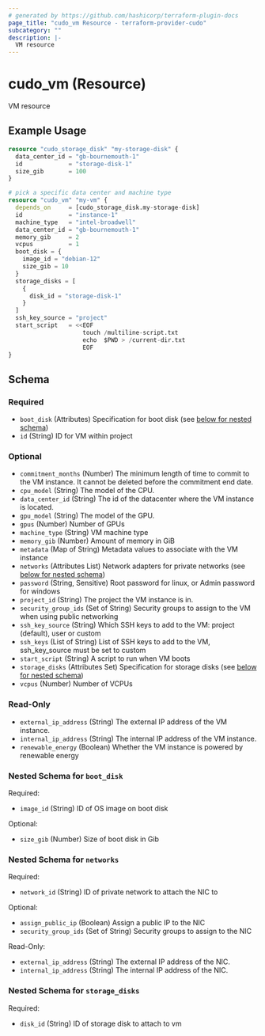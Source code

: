```yaml
---
# generated by https://github.com/hashicorp/terraform-plugin-docs
page_title: "cudo_vm Resource - terraform-provider-cudo"
subcategory: ""
description: |-
  VM resource
---
```


# cudo_vm (Resource)

VM resource

## Example Usage

```terraform
resource "cudo_storage_disk" "my-storage-disk" {
  data_center_id = "gb-bournemouth-1"
  id             = "storage-disk-1"
  size_gib       = 100
}

# pick a specific data center and machine type
resource "cudo_vm" "my-vm" {
  depends_on     = [cudo_storage_disk.my-storage-disk]
  id             = "instance-1"
  machine_type   = "intel-broadwell"
  data_center_id = "gb-bournemouth-1"
  memory_gib     = 2
  vcpus          = 1
  boot_disk = {
    image_id = "debian-12"
    size_gib = 10
  }
  storage_disks = [
    {
      disk_id = "storage-disk-1"
    }
  ]
  ssh_key_source = "project"
  start_script   = <<EOF
                     touch /multiline-script.txt
                     echo  $PWD > /current-dir.txt
                     EOF
}
```

<!-- schema generated by tfplugindocs -->
## Schema

### Required

- `boot_disk` (Attributes) Specification for boot disk (see [below for nested schema](#nestedatt--boot_disk))
- `id` (String) ID for VM within project

### Optional

- `commitment_months` (Number) The minimum length of time to commit to the VM instance. It cannot be deleted before the commitment end date.
- `cpu_model` (String) The model of the CPU.
- `data_center_id` (String) The id of the datacenter where the VM instance is located.
- `gpu_model` (String) The model of the GPU.
- `gpus` (Number) Number of GPUs
- `machine_type` (String) VM machine type
- `memory_gib` (Number) Amount of memory in GiB
- `metadata` (Map of String) Metadata values to associate with the VM instance
- `networks` (Attributes List) Network adapters for private networks (see [below for nested schema](#nestedatt--networks))
- `password` (String, Sensitive) Root password for linux, or Admin password for windows
- `project_id` (String) The project the VM instance is in.
- `security_group_ids` (Set of String) Security groups to assign to the VM when using public networking
- `ssh_key_source` (String) Which SSH keys to add to the VM: project (default), user or custom
- `ssh_keys` (List of String) List of SSH keys to add to the VM, ssh_key_source must be set to custom
- `start_script` (String) A script to run when VM boots
- `storage_disks` (Attributes Set) Specification for storage disks (see [below for nested schema](#nestedatt--storage_disks))
- `vcpus` (Number) Number of VCPUs

### Read-Only

- `external_ip_address` (String) The external IP address of the VM instance.
- `internal_ip_address` (String) The internal IP address of the VM instance.
- `renewable_energy` (Boolean) Whether the VM instance is powered by renewable energy

<a id="nestedatt--boot_disk"></a>
### Nested Schema for `boot_disk`

Required:

- `image_id` (String) ID of OS image on boot disk

Optional:

- `size_gib` (Number) Size of boot disk in Gib


<a id="nestedatt--networks"></a>
### Nested Schema for `networks`

Required:

- `network_id` (String) ID of private network to attach the NIC to

Optional:

- `assign_public_ip` (Boolean) Assign a public IP to the NIC
- `security_group_ids` (Set of String) Security groups to assign to the NIC

Read-Only:

- `external_ip_address` (String) The external IP address of the NIC.
- `internal_ip_address` (String) The internal IP address of the NIC.


<a id="nestedatt--storage_disks"></a>
### Nested Schema for `storage_disks`

Required:

- `disk_id` (String) ID of storage disk to attach to vm
